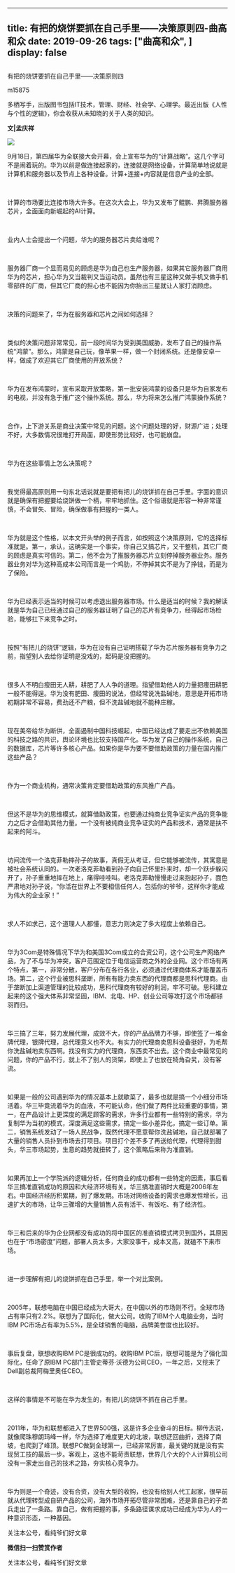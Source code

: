 
---
title:   有把的烧饼要抓在自己手里——决策原则四-曲高和众
date: 2019-09-26
tags: ["曲高和众", ]
display: false
---


## 



有把的烧饼要抓在自己手里——决策原则四




m15875




多栖写手，出版图书包括IT技术，管理、财经、社会学、心理学。最近出版《人性与个性的逻辑》，你会收获从未知晓的关于人类的知识。


**文|孟庆祥&nbsp;&nbsp;**

<img class="rich_pages" data-ratio="0.5425" data-s="300,640" src="https://mmbiz.qpic.cn/mmbiz_jpg/fxGMiaL5Zj1iaCm4WwVRSWbtoMibBcDnmDmJtEiaeRUXpbk3ZqTUyicWvZsGOJOsGN3jzh2uuEqwjRedGuhtRpnWXgA/640?wx_fmt=jpeg" data-type="jpeg" data-w="400" style=""/>

9月18日，第四届华为全联接大会开幕，会上宣布华为的“计算战略”。这几个字可不是闹着玩的。华为以前是做连接起家的，连接就是网络设备，计算简单地说就是计算机和服务器以及节点上各种设备。计算+连接+内容就是信息产业的全部。

&nbsp;

计算的市场要比连接市场大许多。在这次大会上，华为又发布了鲲鹏、昇腾服务器芯片，全面面向新崛起的AI计算。

&nbsp;

业内人士会提出一个问题，华为的服务器芯片卖给谁呢？

&nbsp;

服务器厂商一个显而易见的顾虑是华为自己也生产服务器，如果其它服务器厂商用华为的芯片，担心华为又当裁判又当运动员。虽然也有三星这种又做手机又做手机零部件的厂商，但其它厂商的担心也不能因为你抬出三星就让人家打消顾虑。

&nbsp;

决策的问题来了，华为在服务器和芯片之间如何选择？

&nbsp;

类似的决策问题非常常见，前一段时间华为受到美国威胁，发布了自己的操作系统“鸿蒙”。那么，鸿蒙是自己玩，像苹果一样，做一个封闭系统。还是像安卓一样，做成了欢迎其它厂商使用的开放系统？

&nbsp;

华为在发布鸿蒙时，宣布采取开放策略，第一批安装鸿蒙的设备只是华为自家发布的电视，并没有急于推广这个操作系统。那么，华为将来怎么推广鸿蒙操作系统？

&nbsp;

合作，上下游关系是商业决策中常见的问题。这个问题处理的好，财源广进；处理不好，大多数情况很难打开局面，即使形势比较好，也可能崩盘。

&nbsp;

华为在这些事情上怎么决策呢？

&nbsp;

我觉得最高原则用一句东北话说就是要把有把儿的烧饼抓在自己手里。字面的意识就是确保有把握要给烧饼做一个柄，牢牢地抓住。这个俗语就是形容一种非常谨慎，不会冒失、冒险，确保做事有把握的一类人。

&nbsp;

华为就是这个性格，以本文开头举的例子而言，如按照这个决策原则，它的选择标准就是。第一，承认，这确实是一个事实，你自己又搞芯片，又干整机，其它厂商的顾虑是真实可信的。第二，他不会为了推服务器芯片立刻停掉服务器业务。服务器业务对华为这种高成本公司而言是一个鸡肋，不停掉其实不是为了挣钱，而是为了保险。

&nbsp;

华为已经表示适当的时候可以考虑退出服务器市场。什么是适当的时候？我的解读就是华为自己已经通过自己的服务器证明了自己的芯片有竞争力，经得起市场检验，能够扛下来竞争之时。

&nbsp;

按照“有把儿的烧饼”逻辑，华为在没有自己证明搭载了华为芯片服务器有竞争力之前，指望别人去给你证明是没戏的，起码是没把握的。

&nbsp;

很多人不明白瘦田无人耕，耕肥了人人争的道理。指望借助他人的力量把痩田耕肥一般不能得逞。华为没有肥田、痩田的说法，但经常说洗盐碱地，意思是开拓市场初期非常不容易，费劲还不产粮，但不洗盐碱地就不能种庄稼。

&nbsp;

现在美帝给华为断供，全面遏制中国科技崛起，中国已经达成了要走出不依赖美国的科技之路的共识，舆论环境也比较支持国产化。华为发了自己的操作系统，自己的数据库，芯片等许多核心产品。如果你是华为要不要借助政策的力量在国内推广这些产品？

&nbsp;

作为一个商业机构，通常决策肯定要借助政策的东风推广产品。

&nbsp;

但这不是华为的思维模式，就算借助政策，也要通过纯商业竞争证实产品的竞争能力之后才会借助其他力量。一个没有被纯商业竞争证实的产品和技术，通常是扶不起来的阿斗。

&nbsp;

坊间流传一个洛克菲勒摔孙子的故事，真假无从考证，但它能够被流传，其寓意是被社会系统认同的。一次老洛克菲勒看到孙子向自己怀里扑来时，却一个跃步躲闪开了，孙子重重地摔在地上，痛得哇哇叫。老洛克菲勒慢慢走过来抱起孙子，面色严肃地对孙子说，“你活在世界上不要相信任何人，包括你的爷爷，这样你才能成为伟大的企业家！”

&nbsp;

求人不如求己，这个道理人人都懂，意志力则决定了多大程度上依赖自己。

&nbsp;

华为3Com是特殊情况下华为和美国3Com成立的合资公司，这个公司生产网络产品，为了不与华为冲突，客户范围定位于电信运营商之外的企业网。这个市场有两个特点，第一，非常分散，客户分布在各行各业，必须通过代理商体系才能覆盖市场。第二，这个行业被思科垄断，所有有能力卖东西的代理商都是思科代理商。由于垄断加上渠道管理的比较成功，思科代理商有较好的利润，牢不可破。思科建立起来的这个强大体系非常坚固，IBM、北电、HP、创业公司等攻打这个市场都铩羽而归。

&nbsp;

华三搞了三年，努力发展代理，成效不大，你的产品品牌力不够，即使签了一堆金牌代理，银牌代理，总代理意义也不大。有实力的代理商卖思科设备挺好，为毛帮你洗盐碱地卖东西啊。找没有实力的代理商，东西卖不出去。这个商业中最常见的问题，你的产品不行，就上不了别人的货架，即使上了也放在犄角旮旯，没有客流。

&nbsp;

如果是一般的公司遇到华为的情况基本上就歇菜了，最多也就是搞一个小细分市场活着。华三毕竟流着华为的血液，不可能认命，他们做了两件比较重要的事情，第一，在产品设计上更深度的满足顾客的需求，许多行业都有一些特别的需求，华为复制华为当初的模式，深度满足这些需求，搞定一些小差异化，搞定一些订单。第二，销售系统发动了一场人民战争，既然代理不愿意帮你洗盐碱地，自己就部署了大量的销售人员扑到市场去打项目。项目打个差不多了再送给代理，代理得到甜头，华三市场起势，生意的趋势就扭转了，这个策略后来称为准直销。

&nbsp;

如果再加上一个学院派的逻辑分析，任何商业的成功都有一些特定的因素，事后看华三搞准直销成功的原因和大经济环境有关。华三搞准直销时大概是2006年左右。中国经济经历积累期，到了爆发期。市场对网络设备的需求也爆发性增长，迅速扩大的市场，让华三骤增的大量销售人员有活干、有饭吃、有了经济性。

&nbsp;

华三和后来的华为企业网都没有成功的将中国区的准直销模式拷贝到国外，其原因也在于“市场密度”问题，部署人员太多，大家没事干，成本又高，就磕不下来市场。

&nbsp;

进一步理解有把儿的烧饼抓在自己手里，举一个对比案例。

&nbsp;

2005年，联想电脑在中国已经成为大哥大，在中国以外的市场则不行。全球市场占有率只有2.2%。联想为了国际化，做大公司。收购了IBM个人电脑业务，当时IBM PC市场占有率为5.5%，是全球销售的电脑，品牌美誉度也比较好。

&nbsp;

事后复盘，联想收购IBM PC是很成功的。收购IBM PC后，联想可能是为了强化国际化，任命了原IBM PC部门主管史蒂芬·沃德为公司CEO，一年之后，又挖来了Dell副总裁阿梅里奥任CEO。

&nbsp;

这样的事情是不可能在华为发生的，有把儿的烧饼不抓在自己手里。

&nbsp;

2011年，华为和联想都进入了世界500强，这是许多企业奋斗的目标。柳传志说，就像爬珠穆朗玛峰一样，华为选择了难度更大的北坡，联想迂回曲折，选择了南坡，也爬到了峰顶。联想PC做到全球第一，已经非常厉害，最关键的就是没有实现贸工技的最后一步。客观上，这也不能苛责联想，世界几个大的个人计算机公司没有一家走出自己的技术之路，夯实核心竞争力。

&nbsp;

华为则是一个奇迹，没有合资，没有大型的收购，也没有给别人代工起家，很早前就从代理转型成自研产品的公司，海外市场开拓尽管非常困难，还是靠自己的子弟兵走出了一条路。靠自己，做有把握的事，多条路径谋求成功已经成为华为人的一种意识形态，一种基因。

关注本公号，看纯爷们好文章


**微信扫一扫赞赏作者**






关注本公号，看纯爷们好文章








